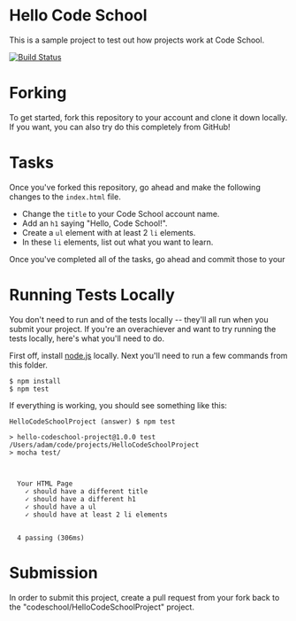 # Hello Code School

This is a sample project to test out how projects work at Code School.

[![Build Status](https://travis-ci.org/codeschool/HelloCodeSchoolProject.svg?branch=master)](https://travis-ci.org/codeschool/HelloCodeSchoolProject)

# Forking

To get started, fork this repository to your account and clone it down locally. If you want, you can also try do this completely from GitHub!

# Tasks

Once you've forked this repository, go ahead and make the following changes to the `index.html` file.

* Change the `title` to your Code School account name.
* Add an `h1` saying "Hello, Code School!".
* Create a `ul` element with at least 2 `li` elements.
* In these `li` elements, list out what you want to learn.

Once you've completed all of the tasks, go ahead and commit those to your

# Running Tests Locally

You don't need to run and of the tests locally -- they'll all run when you submit your project. If you're an overachiever and want to try running the tests locally, here's what you'll need to do.

First off, install [node.js](https://nodejs.org/en/) locally. Next you'll need to run a few commands from this folder.

```
$ npm install
$ npm test
```

If everything is working, you should see something like this:

```
HelloCodeSchoolProject (answer) $ npm test

> hello-codeschool-project@1.0.0 test /Users/adam/code/projects/HelloCodeSchoolProject
> mocha test/



  Your HTML Page
    ✓ should have a different title
    ✓ should have a different h1
    ✓ should have a ul
    ✓ should have at least 2 li elements


  4 passing (306ms)
```

# Submission

In order to submit this project, create a pull request from your fork back to the "codeschool/HelloCodeSchoolProject" project.
